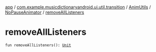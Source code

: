 [app](../../../index.md) / [com.example.musicdictionaryandroid.ui.util.transition](../../index.md) / [AnimUtils](../index.md) / [NoPauseAnimator](index.md) / [removeAllListeners](./remove-all-listeners.md)

# removeAllListeners

`fun removeAllListeners(): `[`Unit`](https://kotlinlang.org/api/latest/jvm/stdlib/kotlin/-unit/index.html)